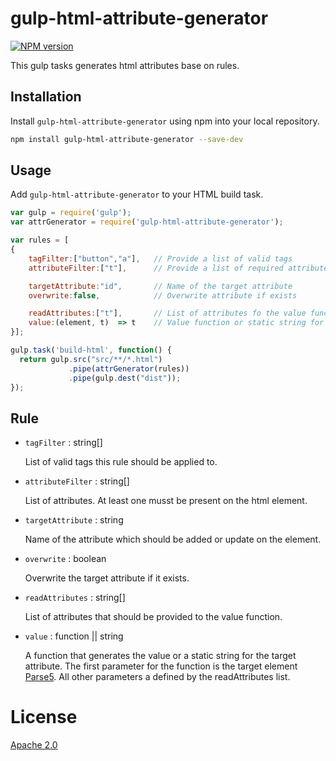 gulp-html-attribute-generator
===
[![NPM version][npm-image]][npm-url] 

This gulp tasks generates html attributes base on rules.

## Installation

Install `gulp-html-attribute-generator` using npm into your local repository.

```bash
npm install gulp-html-attribute-generator --save-dev
```
## Usage

Add `gulp-html-attribute-generator` to your HTML build task.

```js
var gulp = require('gulp');
var attrGenerator = require('gulp-html-attribute-generator');

var rules = [
{	
	tagFilter:["button","a"], 	// Provide a list of valid tags 
	attributeFilter:["t"],		// Provide a list of required attributes. At least one must be present

	targetAttribute:"id",		// Name of the target attribute
	overwrite:false,			// Overwrite attribute if exists

	readAttributes:["t"],		// List of attributes fo the value function
	value:(element, t)  => t 	// Value function or static string for the target attribute
}];

gulp.task('build-html', function() {
  return gulp.src("src/**/*.html")
             .pipe(attrGenerator(rules))
             .pipe(gulp.dest("dist"));
});
```

## Rule

- `tagFilter` : string[]

	List of valid tags this rule should be applied to.

- `attributeFilter` : string[]

	List of attributes. At least one musst be present on the html element.
	
- `targetAttribute` : string

	Name of the attribute which should be added or update on the element.
	
- `overwrite` : boolean

	Overwrite the target attribute if it exists.
	
- `readAttributes` : string[]

	List of attributes that should be provided to the value function.

- `value` : function || string

	A function that generates the value or a static string for the target attribute. The first parameter for the function is the target element [Parse5](https://github.com/inikulin/parse5). All other parameters a defined by the readAttributes list.

# License

[Apache 2.0](/license.txt)

[npm-url]: https://npmjs.org/package/gulp-html-attribute-generator
[npm-image]: http://img.shields.io/npm/v/gulp-html-attribute-generator.svg